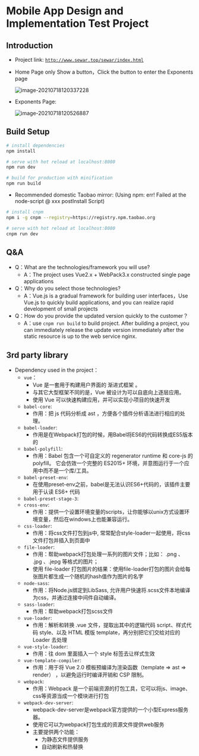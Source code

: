 # Mobile App Design and Implementation Test Project
## Introduction

* Project link:  [`http://www.sewar.top/sewar/index.html`](http://www.sewar.top/sewar/index.html)

* Home Page only Show a button，Click the button to enter the Exponents page

  ![image-20210718120337228](./src/images/homePage.png)

* Exponents Page:

  ![image-20210718120526887](./src/images/exponents.png)

## Build Setup

``` bash
# install dependencies
npm install

# serve with hot reload at localhost:8080
npm run dev

# build for production with minification
npm run build

```

* Recommended domestic Taobao mirror:
  (Using npm: err! Failed at the node-script @ xxx postInstall Script)

``` bash
# install cnpm
npm i -g cnpm --registry=https://registry.npm.taobao.org

# serve with hot reload at localhost:8080
cnpm run dev
```

## Q&A

* Q：What are the technologies/framework you will use? 
  * A：The project uses Vue2.x + WebPack3.x constructed single page applications
* Q：Why do you select those technologies?
  * A：Vue.js is a gradual framework for building user interfaces，Use Vue.js to quickly build applications, and you can realize rapid development of small projects
* Q：How do you provide the updated version quickly to the customer？
  * A：use `cnpm run build` to build project. After building a project, you can immediately release the update version immediately after the static resource is up to the web service nginx.



## 3rd party library

* Dependency used in the project：
  * `vue`：
    * Vue 是一套用于构建用户界面的 渐进式框架 。
    * 与其它大型框架不同的是，Vue 被设计为可以自底向上逐层应用。
    * 使用 Vue 可以快速构建应用，并可以实现小项目的快速开发
  * `babel-core`: 
    * 作用：把 js 代码分析成 ast ，方便各个插件分析语法进行相应的处理。
  * `babel-loader`: 
    * 作用是在Webpack打包的时候，用Babel将ES6的代码转换成ES5版本的
  * `babel-polyfill`: 
    * 作用：Babel 包含一个可自定义的 regenerator runtime 和 core-js 的 polyfill。 它会仿效一个完整的 ES2015+ 环境，并意图运行于一个应用中而不是一个库/工具。
  * `babel-preset-env`:  
    * 在使用preset-env之前，babel是无法认识ES6+代码的，该插件主要用于认读 ES6+ 代码
  * `babel-preset-stage-3`:
  * `cross-env`: 
    * 作用：提供一个设置环境变量的scripts，让你能够以unix方式设置环境变量，然后在windows上也能兼容运行。
  * `css-loader`: 
    * 作用：将css文件打包到js中, 常常配合style-loader一起使用，将css文件打包并插入到页面中
  * `file-loader`: 
    * 作用：帮助webpack打包处理一系列的图片文件；比如： .png 、 .jpg 、.jepg 等格式的图片；
    * 使用 file-loader 打包图片的结果：使用file-loader打包的图片会给每张图片都生成一个随机的hash值作为图片的名字
  * `node-sass`: 
    * 作用：将Node.js绑定到LibSass, 允许用户快速将.scss文件本地编译为css，并通过连接中间件自动编译。
  * `sass-loader`: 
    * 作用：帮助webpack打包scss文件
  * `vue-loader`:
    * 作用：解析和转换 .vue 文件，提取出其中的逻辑代码 script、样式代码 style、以及 HTML 模版 template，再分别把它们交给对应的 Loader 去处理
  * `vue-style-loader`: 
    * 作用：往 dom 里面插入一个 style 标签去让样式生效
  * `vue-template-compiler`: 
    * 作用：用于将 Vue 2.0 模板预编译为渲染函数（template => ast => render） ，以避免运行时编译开销和 CSP 限制。
  * `webpack`: 
    * 作用：Webpack 是一个前端资源的打包工具，它可以将js、image、css等资源当成一个模块进行打包
  * `webpack-dev-server`: 
    * webpack-dev-server是webpack官方提供的一个小型Express服务器。
    * 使用它可以为webpack打包生成的资源文件提供web服务
    * 主要提供两个功能：
      - 为静态文件提供服务
      - 自动刷新和热替换
